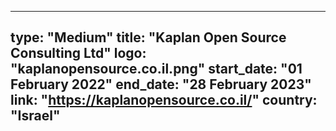 
---
type: "Medium"
title: "Kaplan Open Source Consulting Ltd"
logo: "kaplanopensource.co.il.png"
start_date: "01 February 2022"
end_date: "28 February 2023"
link: "https://kaplanopensource.co.il/"
country: "Israel"
---
